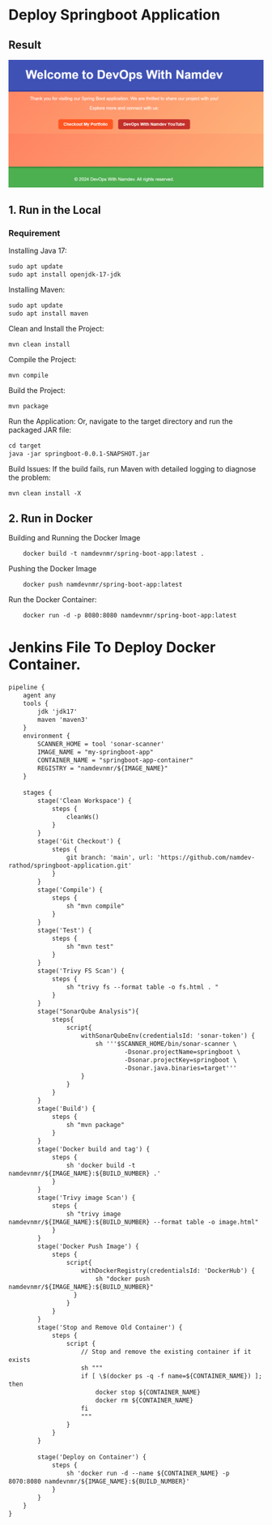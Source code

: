 # Deploy Springboot Application
## Result
![image](image.png)

## 1. Run in the Local
### Requirement
Installing Java 17:

    sudo apt update
    sudo apt install openjdk-17-jdk

Installing Maven:
    
    sudo apt update
    sudo apt install maven



Clean and Install the Project:

    mvn clean install


Compile the Project:

    mvn compile

Build the Project:

    mvn package

Run the Application:
Or, navigate to the target directory and run the packaged JAR file:
    
    cd target
    java -jar springboot-0.0.1-SNAPSHOT.jar


Build Issues:
If the build fails, run Maven with detailed logging to diagnose the problem:

    mvn clean install -X

## 2. Run in Docker

Building and Running the Docker Image

        docker build -t namdevnmr/spring-boot-app:latest .

Pushing the Docker Image

        docker push namdevnmr/spring-boot-app:latest       

Run the Docker Container:

        docker run -d -p 8080:8080 namdevnmr/spring-boot-app:latest

# Jenkins File To Deploy Docker Container.

```
pipeline {
    agent any
    tools {
        jdk 'jdk17'
        maven 'maven3'
    }
    environment {
        SCANNER_HOME = tool 'sonar-scanner'
        IMAGE_NAME = "my-springboot-app"
        CONTAINER_NAME = "springboot-app-container"
        REGISTRY = "namdevnmr/${IMAGE_NAME}"
    }

    stages {
        stage('Clean Workspace') {
            steps {
                cleanWs()
            }
        }
        stage('Git Checkout') {
            steps {
                git branch: 'main', url: 'https://github.com/namdev-rathod/springboot-application.git'
            }
        }
        stage('Compile') {
            steps {
                sh "mvn compile"
            }
        }
        stage('Test') {
            steps {
                sh "mvn test"
            }
        }
        stage('Trivy FS Scan') {
            steps {
                sh "trivy fs --format table -o fs.html . "
            }
        }
        stage("SonarQube Analysis"){
            steps{
                script{
                    withSonarQubeEnv(credentialsId: 'sonar-token') {
                        sh '''$SCANNER_HOME/bin/sonar-scanner \
                                -Dsonar.projectName=springboot \
                                -Dsonar.projectKey=springboot \
                                -Dsonar.java.binaries=target'''
                    }
                }
            }
        }
        stage('Build') {
            steps {
                sh "mvn package"
            }
        }
        stage('Docker build and tag') {
            steps {
                sh 'docker build -t namdevnmr/${IMAGE_NAME}:${BUILD_NUMBER} .'
            }
        }
        stage('Trivy image Scan') {
            steps {
                sh "trivy image namdevnmr/${IMAGE_NAME}:${BUILD_NUMBER} --format table -o image.html"
            }
        }
        stage('Docker Push Image') {
            steps {
                script{
                    withDockerRegistry(credentialsId: 'DockerHub') {
                        sh "docker push namdevnmr/${IMAGE_NAME}:${BUILD_NUMBER}"
                  }
                }
            }
        }
        stage('Stop and Remove Old Container') {
            steps {
                script {
                    // Stop and remove the existing container if it exists
                    sh """
                    if [ \$(docker ps -q -f name=${CONTAINER_NAME}) ]; then
                        docker stop ${CONTAINER_NAME}
                        docker rm ${CONTAINER_NAME}
                    fi
                    """
                }
            }
        }
        
        stage('Deploy on Container') {
            steps {
                sh 'docker run -d --name ${CONTAINER_NAME} -p 8070:8080 namdevnmr/${IMAGE_NAME}:${BUILD_NUMBER}'
            }
        }
    }
}
```

        
